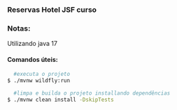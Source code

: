 ### Reservas Hotel JSF curso

### Notas:
Utilizando java 17

#### Comandos úteis:
```bash
  #executa o projeto
$ ./mvnw wildfly:run
```

```bash 
  #limpa e builda o projeto installando dependências
$ ./mvnw clean install -DskipTests
```

